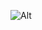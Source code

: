 ![Alt](https://repobeats.axiom.co/api/embed/69c1c84351084062e5c0caa2ddc5f0716728d940.svg "Repobeats analytics image")
